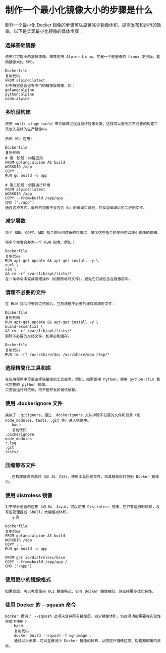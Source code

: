 # 制作一个最小化镜像大小的步骤是什么
制作一个最小化 Docker 镜像的步骤可以显著减少镜像体积，提高发布和运行的效率。以下是实现最小化镜像的具体步骤：

### 选择基础镜像
```text
使用尽可能小的基础镜像。推荐使用 Alpine Linux，它是一个轻量级的 Linux 发行版，基础镜像大约 5MB。

Dockerfile
复制代码
FROM alpine:latest
对于特定语言也有专门的精简版镜像，如：
golang:alpine
python:alpine
node:alpine
```   

### 多阶段构建
```text
使用 multi-stage build 来将编译过程与最终镜像分离。这样可以避免将不必要的构建工具放入最终的生产镜像中。

示例（Go 应用）：

Dockerfile
复制代码
# 第一阶段：构建应用
FROM golang:alpine AS build
WORKDIR /app
COPY . .
RUN go build -o app

# 第二阶段：创建运行环境
FROM alpine:latest
WORKDIR /app
COPY --from=build /app/app .
CMD ["./app"]
通过这种方式，最终的镜像不会包含 Go 的编译工具链，只保留编译后的二进制文件。

``` 

### 减少层数
```text
每个 RUN、COPY、ADD 指令都会创建新的镜像层，减少这些指令的使用可以减小镜像的体积。

将多个命令合并为一个 RUN 指令。例如：

Dockerfile
复制代码
RUN apt-get update && apt-get install -y \
curl \
vim \
&& rm -rf /var/lib/apt/lists/*
在一条命令中完成清理操作（如删除临时文件），避免它们被包含在镜像层中。
```

### 清理不必要的文件
```text
在 RUN 指令中安装完依赖后，立刻清理不必要的缓存或临时文件：

Dockerfile
复制代码
RUN apt-get update && apt-get install -y \
build-essential \
&& rm -rf /var/lib/apt/lists/*
删除不必要的文档文件，如手册和缓存。

Dockerfile
复制代码
RUN rm -rf /usr/share/doc /usr/share/man /tmp/*
```
### 选择精简化工具和库
```text
在应用程序中尽量选择轻量级的工具或库。例如，如果使用 Python，使用 python-slim 替代完整的 python 镜像。
只安装运行时依赖，而不是开发和调试依赖。
```   

### 使用 .dockerignore 文件
```text
类似于 .gitignore，通过 .dockerignore 文件排除不必要的文件和目录（如 node_modules、tests、.git 等）进入镜像中。
   bash
   复制代码
.dockerignore
node_modules
*.log
.git
tests/
```   


### 压缩静态文件
```text
   在构建静态资源时（如 JS、CSS），使用工具压缩文件，将其精简后打包到 Docker 镜像中。
```
### 使用 distroless 镜像
```text
对于部分语言的应用（如 Go、Java），可以使用 Distroless 镜像，它只有运行时依赖，没有包管理器或 Shell，大幅缩减体积。
   示例：

Dockerfile
复制代码
FROM golang:alpine AS build
WORKDIR /app
COPY . .
RUN go build -o app

FROM gcr.io/distroless/base
COPY --from=build /app/app /
CMD ["/app"]
```
   
### 使用更小的镜像格式
```text
如果合适，可以考虑使用 OCI 镜像格式，它与 Docker 镜像相似，但支持更多优化特性。
```
### 使用 Docker 的 --squash 命令
```text
Docker 提供了 --squash 选项来合并所有镜像层，减少镜像体积，但这项功能需要在实验性模式下使用：
    bash
    复制代码
    docker build --squash -t my-image .
    通过以上步骤，可以显著减少 Docker 镜像的体积，从而提升镜像拉取、构建和部署的效率。

```    








